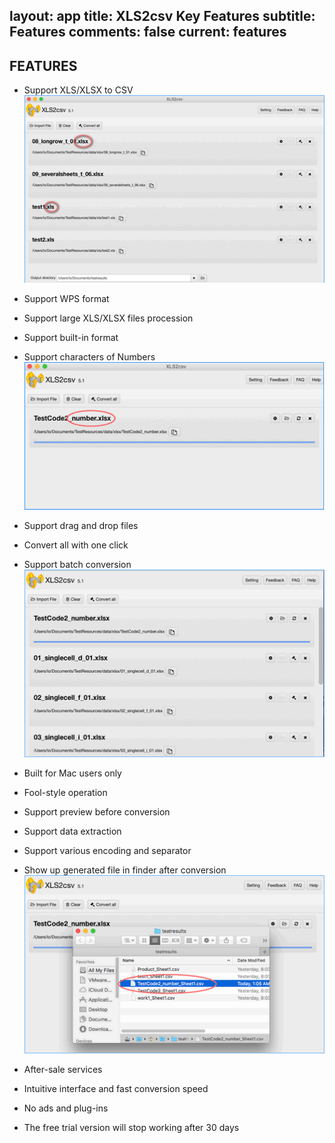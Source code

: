 layout: app
title: XLS2csv Key Features 
subtitle: Features
comments: false
current: features
---

## FEATURES
- Support XLS/XLSX to CSV
![](./images/screens/xls2csv5.1-feature1.png)


- Support WPS format
- Support large XLS/XLSX files procession
- Support built-in format
- Support characters of Numbers
![](./images/screens/xls2csv5.1-feature2.png)


- Support drag and drop files
- Convert all with one click
- Support batch conversion
![](./images/screens/xls2csv5.1-feature3.png)
- Built for Mac users only
- Fool-style operation
- Support preview before conversion
- Support data extraction
- Support various encoding and separator
- Show up generated file in finder after conversion
![](./images/screens/xls2csv5.1-feature4.png)
- After-sale services
- Intuitive interface and fast conversion speed
- No ads and plug-ins
- The free trial version will stop working after 30 days


 


